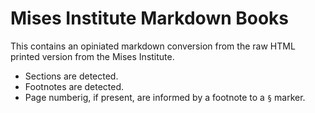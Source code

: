 # Mises Institute Markdown Books

This contains an opiniated markdown conversion from the raw HTML printed version from the Mises Institute.
- Sections are detected.
- Footnotes are detected.
- Page numberig, if present, are informed by a footnote to a `§` marker.
